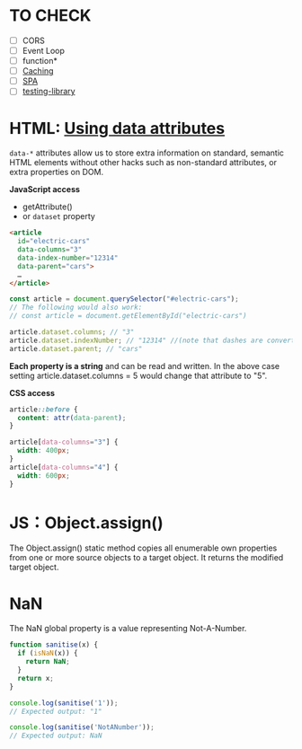 # TO CHECK
- [ ] CORS
- [ ] Event Loop
- [ ] function*
- [ ] [Caching](https://developer.mozilla.org/en-US/docs/Web/Progressive_web_apps/Guides/Caching)
- [ ] [SPA](https://developer.mozilla.org/en-US/docs/Glossary/SPA)
- [ ] [testing-library](https://testing-library.com/docs/)

# HTML: [Using data attributes](https://developer.mozilla.org/en-US/docs/Learn/HTML/Howto/Use_data_attributes)

`data-*` attributes allow us to store extra information on standard, semantic HTML elements without other hacks such as non-standard attributes, or extra properties on DOM.

**JavaScript access**
- getAttribute()
- or `dataset` property

```html
<article
  id="electric-cars"
  data-columns="3"
  data-index-number="12314"
  data-parent="cars">
  …
</article>
```
```js
const article = document.querySelector("#electric-cars");
// The following would also work:
// const article = document.getElementById("electric-cars")

article.dataset.columns; // "3"
article.dataset.indexNumber; // "12314" //(note that dashes are converted to camel case).
article.dataset.parent; // "cars"
```

**Each property is a string** and can be read and written. In the above case setting article.dataset.columns = 5 would change that attribute to "5".

**CSS access**

```css
article::before {
  content: attr(data-parent);
}
```
```css
article[data-columns="3"] {
  width: 400px;
}
article[data-columns="4"] {
  width: 600px;
}
```

# JS：Object.assign()
The Object.assign() static method copies all enumerable own properties from one or more source objects to a target object. It returns the modified target object.

# NaN

The NaN global property is a value representing Not-A-Number.

```js
function sanitise(x) {
  if (isNaN(x)) {
    return NaN;
  }
  return x;
}

console.log(sanitise('1'));
// Expected output: "1"

console.log(sanitise('NotANumber'));
// Expected output: NaN
```